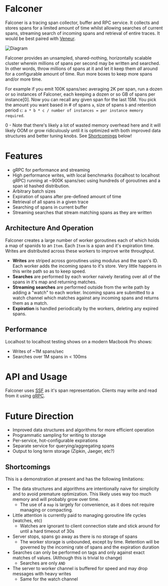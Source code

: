 # Falconer

Falconer is a tracing span collector, buffer and RPC service. It collects and stores spans for a limited amount of time whilst allowing searches of current spans, streaming search of incoming spans and retrieval of entire traces. It would be best paired with [Veneur](https://github.com/stripe/veneur).

![Diagram](https://raw.githubusercontent.com/gphat/falconer/master/diagram.png)

Falconer provides an unsampled, shared-nothing, horizontally scalable cluster wherein millions of spans per second may be written and searched. In other words, throw millions of spans at it and let it keep them *all* around for a configurable amount of time. Run more boxes to keep more spans and/or more time.

For example if you emit 100K spans/sec averaging 2K per span, run a dozen or so instances of Falconer, each keeping a dozen or so GB of spans per instance[0]. Now you can recall any given span for the last 15M. You pick the amount you want based in # of spans `a`, size of spans `b` and retention period `c`: `a * b * c / number of instances = per instance memory required`.

0 - Note that there's likely a lot of wasted memory overhead here and it will likely OOM or grow ridiculously until it is optimized with both improved data structures and better tuning knobs. See [Shortcomings](https://github.com/gphat/falconer#shortcomings) below!

# Features

* gRPC for performance and streaming
* High performance writes, with local benchmarks (localhost to localhost gRPC) running at ~900K spans/sec using hundreds of goroutines and a span id hashed distribution.
* Arbitrary batch sizes
* Expiration of spans after pre-defined amount of time
* Retrieval of all spans in a given trace
* Searching of spans in current buffer
* Streaming searches that stream matching spans as they are written

## Architecture And Operation

Falconer creates a large number of worker goroutines each of which holds a map of spanids to an `Item`. Each `Item` is a span and it's expiration time. Writes are distributed across these workers to improve write throughput.

* **Writes** are striped across goroutines using modulus and the span's ID. Each worker adds the incoming spans to it's store. Very little happens in this write path so as to keep speed.
* **Searches** are performed by each worker naively iterating over all of the spans in it's map and returning matches.
* **Streaming searches** are performed outside from the write path by adding a "watch" to each worker. Incoming spans are submitted to a watch channel which matches against any incoming spans and returns them as a match.
* **Expiration** is handled periodically by the workers, deleting any expired spans.

## Performance

Localhost to localhost testing shows on a modern Macbook Pro shows:
* Writes of ~1M spans/sec
* Searches over 1M spans in < 100ms

# API and Usage

Falconer uses [SSF](https://github.com/stripe/veneur/tree/master/ssf) as it's span representation. Clients may write and read from it using [gRPC](https://github.com/gphat/falconer/blob/master/falconer.proto).

# Future Direction

* Improved data structures and algorithms for more efficient operation
* Programmatic sampling for writing to storage
* Per-service, hot-configurable expirations
* Separate service for querying/aggregating spans
* Output to long term storage (Zipkin, Jaeger, etc?)

## Shortcomings

This is a demonstration at present and has the following limitations:

* The data structures and algorithms are intentionally naive for simplicity and to avoid premature optimization. This likely uses way too much memory and will probably grow over time.
  * The use of a `map` is largely for convenience, as it does not require managing or compacting.
* Little attention is currently paid to managing goroutine life cycles (watches, etc)
  * Watches are ignorant to client connection state and stick around for until a hard timeout of 30s
* Server stops, spans go away as there is no storage of spans
  * The worker storage is unbounded, except by time. Retention will be governed by the incoming rate of spans and the expiration duration
* Searches can only be performed on tags and only against exact matches of values. (Although this is trivial to change)
  * Searches are only `AND`
* The server to worker channel is buffered for speed and may drop messages with heavy writes
  * Same for the watch channel
